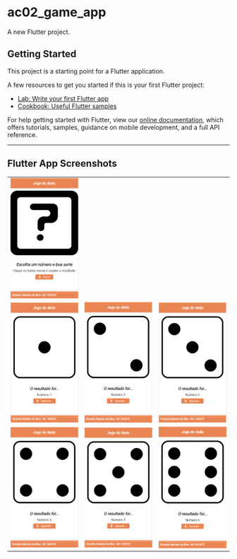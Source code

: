 # ac02_game_app

A new Flutter project.

## Getting Started

This project is a starting point for a Flutter application.

A few resources to get you started if this is your first Flutter project:

- [Lab: Write your first Flutter app](https://flutter.dev/docs/get-started/codelab)
- [Cookbook: Useful Flutter samples](https://flutter.dev/docs/cookbook)

For help getting started with Flutter, view our
[online documentation](https://flutter.dev/docs), which offers tutorials,
samples, guidance on mobile development, and a full API reference.

---

## Flutter App Screenshots

<table>
    <tr>
        <td><img src="./lib/images/principal.png"></td>
    </tr>
    <tr>
        <td><img src="./lib/images/tela1.png"></td>
        <td><img src="./lib/images/tela2.png"></td>
        <td><img src="./lib/images/tela3.png"></td>
    </tr>
    <tr>
        <td><img src="./lib/images/tela4.png"></td>
        <td><img src="./lib/images/tela5.png"></td>
        <td><img src="./lib/images/tela6.png"></td>
    </tr>
</table>